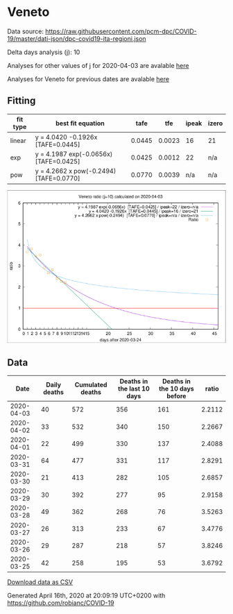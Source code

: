 # Veneto

Data source: https://raw.githubusercontent.com/pcm-dpc/COVID-19/master/dati-json/dpc-covid19-ita-regioni.json

Delta days analysis (j): 10

Analyses for other values of j for 2020-04-03 are avalable [here](../2020-04-03/README.md)

Analyses for Veneto for previous dates are avalable [here](../README.md)

## Fitting 
|fit type|best fit equation|tafe|tfe|ipeak|izero|
|-------|-----|--------|------|---|---|
|linear|y = 4.0420 -0.1926x  [TAFE=0.0445]|0.0445|0.0023|16|21|
|exp|y = 4.1987 exp(-0.0656x)  [TAFE=0.0425]|0.0425|0.0012|22|n/a|
|pow|y = 4.2662 x pow(-0.2494)  [TAFE=0.0770]|0.0770|0.0039|n/a|n/a|

![Plot](COVID-19_veneto_j10_2020-04-03.png)

## Data
|Date|Daily deaths|Cumulated deaths|Deaths in the last 10 days|Deaths in the 10 days before|ratio|
|----|----------|-----------|-------|--------------------|-----|
|2020-04-03|40|572|356|161|2.2112|
|2020-04-02|33|532|340|150|2.2667|
|2020-04-01|22|499|330|137|2.4088|
|2020-03-31|64|477|331|117|2.8291|
|2020-03-30|21|413|282|105|2.6857|
|2020-03-29|30|392|277|95|2.9158|
|2020-03-28|49|362|268|76|3.5263|
|2020-03-27|26|313|233|67|3.4776|
|2020-03-26|29|287|218|57|3.8246|
|2020-03-25|42|258|195|53|3.6792|

[Download data as CSV](COVID-19_veneto_j10_2020-04-03.csv)

Generated April 16th, 2020 at 20:09:19 UTC+0200 with https://github.com/robianc/COVID-19
